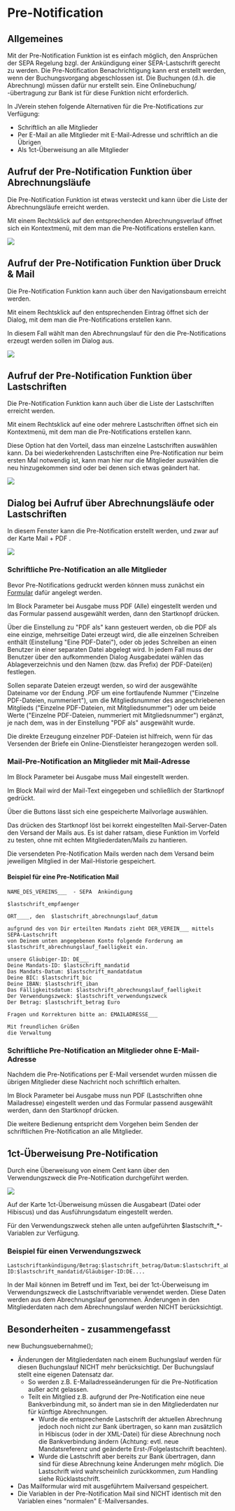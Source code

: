 # Pre-Notification

## Allgemeines

Mit der Pre-Notification Funktion ist es einfach möglich, den Ansprüchen der SEPA Regelung bzgl. der Ankündigung einer SEPA-Lastschrift gerecht zu werden. Die Pre-Notification Benachrichtigung kann erst erstellt werden, wenn der Buchungsvorgang abgeschlossen ist. Die Buchungen \(d.h. die Abrechnung\) müssen dafür nur erstellt sein. Eine Onlinebuchung/ -übertragung zur Bank ist für diese Funktion nicht erforderlich.

In JVerein stehen folgende Alternativen für die Pre-Notifications zur Verfügung:

* Schriftlich an alle Mitglieder
* Per E-Mail an alle Mitglieder mit E-Mail-Adresse und schriftlich an die Übrigen
* Als 1ct-Überweisung an alle Mitglieder

## Aufruf der Pre-Notification Funktion über Abrechnungsläufe

Die Pre-Notification Funktion ist etwas versteckt und kann über die Liste der Abrechnungsläufe erreicht werden.

Mit einem Rechtsklick auf den entsprechenden Abrechnungsverlauf öffnet sich ein Kontextmenü, mit dem man die Pre-Notifications erstellen kann.

![](img/AbrechnungslaufListeView.png)

## Aufruf der Pre-Notification Funktion über Druck & Mail

Die Pre-Notification Funktion kann auch über den Navigationsbaum erreicht werden.

Mit einem Rechtsklick auf den entsprechenden Eintrag öffnet sich der Dialog, mit dem man die Pre-Notifications erstellen kann.

In diesem Fall wählt man den Abrechnungslauf für den die Pre-Notifications erzeugt werden sollen im Dialog aus.

![](img/PrenotificationDruckMailView2.png)

## Aufruf der Pre-Notification Funktion über Lastschriften

Die Pre-Notification Funktion kann auch über die Liste der Lastschriften erreicht werden.

Mit einem Rechtsklick auf eine oder mehrere Lastschriften öffnet sich ein Kontextmenü, mit dem man die Pre-Notifications erstellen kann.

Diese Option hat den Vorteil, dass man einzelne Lastschriften auswählen kann. Da bei wiederkehrenden Lastschriften eine Pre-Notification nur beim ersten Mal notwendig ist, kann man hier nur die Mitglieder auswählen die neu hinzugekommen sind oder bei denen sich etwas geändert hat.

![](img/LastschriftenListeView.png)


## Dialog bei Aufruf über Abrechnungsläufe oder Lastschriften

In diesem Fenster kann die Pre-Notification erstellt werden, und zwar auf der Karte Mail + PDF .

![](img/PrenotificationDruckMailView1.png)


### Schriftliche Pre-Notification an alle Mitglieder

Bevor Pre-Notifications gedruckt werden können muss zunächst ein [Formular](../administration/mitglieder/formulare.md) dafür angelegt werden.

Im Block Parameter bei Ausgabe muss PDF \(Alle\) eingestellt werden und das Formular passend ausgewählt werden, dann den Startknopf drücken.

Über die Einstellung zu "PDF als" kann gesteuert werden, ob die PDF als eine einzige, mehrseitige Datei erzeugt wird, die alle einzelnen Schreiben enthält \(Einstellung "Eine PDF-Datei"\), oder ob jedes Schreiben an einen Benutzer in einer separaten Datei abgelegt wird. In jedem Fall muss der Benutzer über den aufkommenden Dialog Ausgabedatei wählen das Ablageverzeichnis und den Namen \(bzw. das Prefix\) der PDF-Datei\(en\) festlegen.

Sollen separate Dateien erzeugt werden, so wird der ausgewählte Dateiname vor der Endung .PDF um eine fortlaufende Nummer \("Einzelne PDF-Dateien, nummeriert"\), um die Mitgliedsnummer des angeschriebenen Mitglieds \("Einzelne PDF-Dateien, mit Mitgliedsnummer"\) oder um beide Werte \("Einzelne PDF-Dateien, nummeriert mit Mitgliedsnummer"\) ergänzt, je nach dem, was in der Einstellung "PDF als" ausgewählt wurde.

Die direkte Erzeugung einzelner PDF-Dateien ist hilfreich, wenn für das Versenden der Briefe ein Online-Dienstleister herangezogen werden soll.

### Mail-Pre-Notification an Mitglieder mit Mail-Adresse

Im Block Parameter bei Ausgabe muss Mail eingestellt werden.

Im Block Mail wird der Mail-Text eingegeben und schließlich der Startknopf gedrückt.

Über die Buttons lässt sich eine gespeicherte Mailvorlage auswählen.

Das drücken des Startknopf löst bei korrekt eingestellten Mail-Server-Daten den Versand der Mails aus. Es ist daher ratsam, diese Funktion im Vorfeld zu testen, ohne mit echten Mitgliederdaten/Mails zu hantieren.

Die versendeten Pre-Notification Mails werden nach dem Versand beim jeweiligen Mitglied in der Mail-Historie gespeichert.

#### Beispiel für eine Pre-Notification Mail

```text
NAME_DES_VEREINS___  - SEPA  Ankündigung

$lastschrift_empfaenger

ORT____, den  $lastschrift_abrechnungslauf_datum

aufgrund des von Dir erteilten Mandats zieht DER_VEREIN___ mittels SEPA-Lastschrift
von Deinem unten angegebenen Konto folgende Forderung am $lastschrift_abrechnungslauf_faelligkeit ein.

unsere Gläubiger-ID: DE___
Deine Mandats-ID: $lastschrift_mandatid
Das Mandats-Datum: $lastschrift_mandatdatum
Deine BIC: $lastschrift_bic
Deine IBAN: $lastschrift_iban
Das Fälligkeitsdatum: $lastschrift_abrechnungslauf_faelligkeit
Der Verwendungszweck: $lastschrift_verwendungszweck
Der Betrag: $lastschrift_betrag Euro

Fragen und Korrekturen bitte an: EMAILADRESSE___

Mit freundlichen Grüßen
die Verwaltung
```

### Schriftliche Pre-Notification an Mitglieder ohne E-Mail-Adresse

Nachdem die Pre-Notifications per E-Mail versendet wurden müssen die übrigen Mitglieder diese Nachricht noch schriftlich erhalten.

Im Block Parameter bei Ausgabe muss nun PDF \(Lastschriften ohne Mailadresse\) eingestellt werden und das Formular passend ausgewählt werden, dann den Startknopf drücken.

Die weitere Bedienung entspricht dem Vorgehen beim Senden der schriftlichen Pre-Notification an alle Mitglieder.

## 1ct-Überweisung Pre-Notification

Durch eine Überweisung von einem Cent kann über den Verwendungszweck die Pre-Notification durchgeführt werden.

![](img/Prenotification1ctErstellung.png)

Auf der Karte 1ct-Überweisung müssen die Ausgabeart \(Datei oder Hibiscus\) und das Ausführungsdatum eingestellt werden.

Für den Verwendungszweck stehen alle unten aufgeführten $lastschrift\_\*-Variablen zur Verfügung.

### Beispiel für einen Verwendungszweck

```text
Lastschriftankündigung/Betrag:$lastschrift_betrag/Datum:$lastschrift_abrechnungslauf_faelligkeit/Mandat-ID:$lastschrift_mandatid/Gläubiger-ID:DE....
```

In der Mail können im Betreff und im Text, bei der 1ct-Überweisung im Verwendungszweck die Lastschriftvariable verwendet werden. Diese Daten werden aus dem Abrechnungslauf genommen. Änderungen in den Mitgliederdaten nach dem Abrechnungslauf werden NICHT berücksichtigt.

## Besonderheiten - zusammengefasst
new Buchungsuebernahme();
* Änderungen der Mitgliederdaten nach einem Buchungslauf werden für diesen Buchungslauf NICHT mehr berücksichtigt. Der Buchungslauf stellt eine eigenen Datensatz dar.
  * So werden z.B. E-Mailadresseänderungen für die Pre-Notification außer acht gelassen.
  * Teilt ein Mitglied z.B. aufgrund der Pre-Notification eine neue Bankverbindung mit, so ändert man sie in den Mitgliederdaten nur für künftige Abrechnungen.
    * Wurde die entsprechende Lastschrift der aktuellen Abrechnung jedoch noch nicht zur Bank übertragen, so kann man zusätzlich in Hibiscus \(oder in der XML-Datei\) für diese Abrechnung noch die Bankverbindung ändern \(Achtung: evtl. neue Mandatsreferenz und geänderte Erst-/Folgelastschrift beachten\).
    * Wurde die Lastschrift aber bereits zur Bank übertragen, dann sind für diese Abrechnung keine Änderungen mehr möglich. Die Lastschrift wird wahrscheinlich zurückkommen, zum Handling siehe Rücklastschrift.
* Das Mailformular wird mit ausgeführtem Mailversand gespeichert.
* Die Variablen in der Pre-Notification Mail sind NICHT identisch mit den Variablen eines "normalen" E-Mailversandes.
